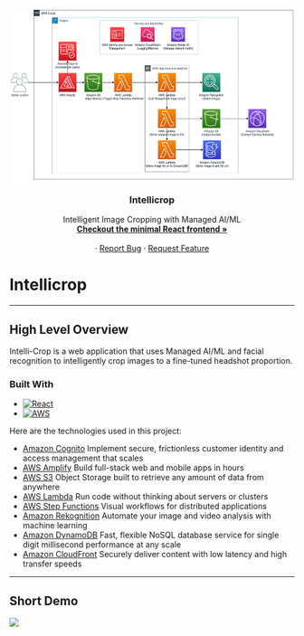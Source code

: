 <!-- PROJECT LOGO -->
<br />
<div align="center">
  <a href="https://github.com/walimorris/intelli-crop">
    <img src="smart-cropper-arch-v1-Page-1.drawio.png" alt="Logo" width="500" height="300">
  </a>

<h3 align="center">Intellicrop</h3>

  <p align="center">
    Intelligent Image Cropping with Managed AI/ML
    <br />
    <a href="https://github.com/walimorris/intelli-crop-frontend"><strong>Checkout the minimal React frontend »</strong></a>
    <br />
    <br />
    ·
    <a href="https://github.com/walimorris/intelli-crop/issues">Report Bug</a>
    ·
    <a href="https://github.com/walimorris/intelli-crop/issues">Request Feature</a>
  </p>
</div>

# Intellicrop
***
## High Level Overview
Intelli-Crop is a web application that uses Managed AI/ML and facial recognition to intelligently 
crop images to a fine-tuned headshot proportion. 

### Built With
* [![React][React.js]][React-url]
* [![AWS][AWS.com]][AWS-url]

Here are the technologies used in this project: 
* [Amazon Cognito](https://aws.amazon.com/cognito/) Implement secure, frictionless customer identity and access
management that scales
* [AWS Amplify](https://aws.amazon.com/amplify/) Build full-stack web and mobile apps in hours
* [AWS S3](https://aws.amazon.com/s3/) Object Storage built to retrieve any amount of data from anywhere
* [AWS Lambda](https://aws.amazon.com/lambda/) Run code without thinking about servers or clusters
* [AWS Step Functions](https://aws.amazon.com/step-functions/) Visual workflows for distributed applications
* [Amazon Rekognition](https://aws.amazon.com/rekognition/) Automate your image and video analysis with machine learning
* [Amazon DynamoDB](https://aws.amazon.com/dynamodb/) Fast, flexible NoSQL database service for single digit millisecond
performance at any scale
* [Amazon CloudFront](https://aws.amazon.com/cloudfront/) Securely deliver content with low latency and high transfer speeds
***

## Short Demo

[![](http://img.youtube.com/vi/nX_inqaAzOI/0.jpg)](https://user-images.githubusercontent.com/48896622/213061535-31ec23de-4dc9-486b-b320-f9eefb6a6a8f.webm)

<!-- MARKDOWN LINKS & IMAGES -->
<!-- https://www.markdownguide.org/basic-syntax/#reference-style-links -->
[license-shield]: https://img.shields.io/github/license/github_username/repo_name.svg?style=for-the-badge
[license-url]: https://github.com/github_username/repo_name/blob/master/LICENSE.txt
[linkedin-shield]: https://img.shields.io/badge/-LinkedIn-black.svg?style=for-the-badge&logo=linkedin&colorB=555
[linkedin-url]: https://www.linkedin.com/in/wali-m/
[product-screenshot]: images/screenshot.png
[React.js]: https://img.shields.io/badge/React-20232A?style=for-the-badge&logo=react&logoColor=61DAFB
[React-url]: https://reactjs.org/
[Springboot.com]: https://img.shields.io/badge/Springboot-4B6F44?style=for-the-badge&logo=springboot&logoColor=white
[Springboot-url]: https://spring.io
[AWS.com]: https://img.shields.io/badge/AWS-FF9900?style=for-the-badge&logo=amazon&logoColor=000000
[AWS-url]: https://aws.amazon.com/
